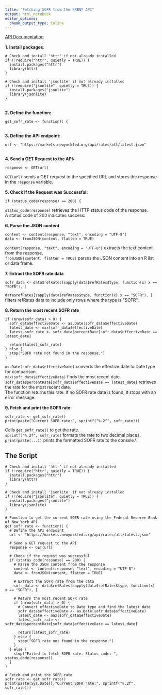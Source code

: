 ```yaml
---
title: "Fetching SOFR from the FRBNY API"
output: html_notebook
editor_options: 
  chunk_output_type: inline
---
```


[API Documentation](https://markets.newyorkfed.org/static/docs/markets-api.html)\
\
**1. Install packages:**

```{r}
# Check and install 'httr' if not already installed
if (!require("httr", quietly = TRUE)) {
  install.packages("httr")
  library(httr)
}

# Check and install 'jsonlite' if not already installed
if (!require("jsonlite", quietly = TRUE)) {
  install.packages("jsonlite")
  library(jsonlite)
}
```

\
**2. Define the function:**

```{r}
get_sofr_rate <- function() {
```

\
**3. Define the API endpoint:**

```{r}
url <- "https://markets.newyorkfed.org/api/rates/all/latest.json"
```

\
**4. Send a GET Request to the API:**

```{r}
response <- GET(url)
```

`GET(url)` sends a GET request to the specified URL and stores the response in the `response` variable.\
\
**5. Check if the Request was Successful:**

```{r}
if (status_code(response) == 200) {
```

`status_code(response)` retrieves the HTTP status code of the response.\
A status code of 200 indicates success.\
\
**6. Parse the JSON content**

```{r}
content <- content(response, "text", encoding = "UTF-8")
data <- fromJSON(content, flatten = TRUE)
```

`content(response, "text", encoding = "UTF-8")` extracts the text content from the response.\
`fromJSON(content, flatten = TRUE)` parses the JSON content into an R list or data frame.\
\
**7. Extract the SOFR rate data**

```{r}
sofr_data <- data$refRates[sapply(data$refRates$type, function(x) x == "SOFR"), ]
```

`data$refRates[sapply(data$refRates$type, function(x) x == "SOFR"), ]` filters refRates data to include only rows where the type is "SOFR".\
\
**8. Return the most recent SOFR rate**

```{r}
if (nrow(sofr_data) > 0) {
  sofr_data$effectiveDate <- as.Date(sofr_data$effectiveDate)
  latest_date <- max(sofr_data$effectiveDate)
  latest_sofr_rate <- sofr_data$percentRate[sofr_data$effectiveDate == latest_date]
  
  return(latest_sofr_rate)
} else {
  stop("SOFR rate not found in the response.")
}
```

`as.Date(sofr_data$effectiveDate)` converts the effective date to Date type for comparison.\
`max(sofr_data$effectiveDate)` finds the most recent date.\
`sofr_data$percentRate[sofr_data$effectiveDate == latest_date]` retrieves the rate for the most recent date.\
The function returns this rate. If no SOFR rate data is found, it stops with an error message.\
\
**9. Fetch and print the SOFR rate**

```{r}
sofr_rate <- get_sofr_rate()
print(paste("Current SOFR rate:", sprintf("%.2f", sofr_rate)))
```

Calls `get_sofr_rate()` to get the rate.\
`sprintf("%.2f", sofr_rate)` formats the rate to two decimal places.\
`print(paste(...))` prints the formatted SOFR rate to the console.\

## The Script

```{r}
# Check and install 'httr' if not already installed
if (!require("httr", quietly = TRUE)) {
  install.packages("httr")
  library(httr)
}

# Check and install 'jsonlite' if not already installed
if (!require("jsonlite", quietly = TRUE)) {
  install.packages("jsonlite")
  library(jsonlite)
}

# Function to get the current SOFR rate using the Federal Reserve Bank of New York API
get_sofr_rate <- function() {
  # Define the API endpoint
  url <- "https://markets.newyorkfed.org/api/rates/all/latest.json"
  
  # Send a GET request to the API
  response <- GET(url)
  
  # Check if the request was successful
  if (status_code(response) == 200) {
    # Parse the JSON content from the response
    content <- content(response, "text", encoding = "UTF-8")
    data <- fromJSON(content, flatten = TRUE)
    
    # Extract the SOFR rate from the data
    sofr_data <- data$refRates[sapply(data$refRates$type, function(x) x == "SOFR"), ]
    
    # Return the most recent SOFR rate
    if (nrow(sofr_data) > 0) {
      # Convert effectiveDate to Date type and find the latest date
      sofr_data$effectiveDate <- as.Date(sofr_data$effectiveDate)
      latest_date <- max(sofr_data$effectiveDate)
      latest_sofr_rate <- sofr_data$percentRate[sofr_data$effectiveDate == latest_date]
      
      return(latest_sofr_rate)
    } else {
      stop("SOFR rate not found in the response.")
    }
  } else {
    stop("Failed to fetch SOFR rate. Status code: ", status_code(response))
  }
}

# Fetch and print the SOFR rate
sofr_rate <- get_sofr_rate()
print(paste(Sys.Date(),"Current SOFR rate:", sprintf("%.2f", sofr_rate)))
```
